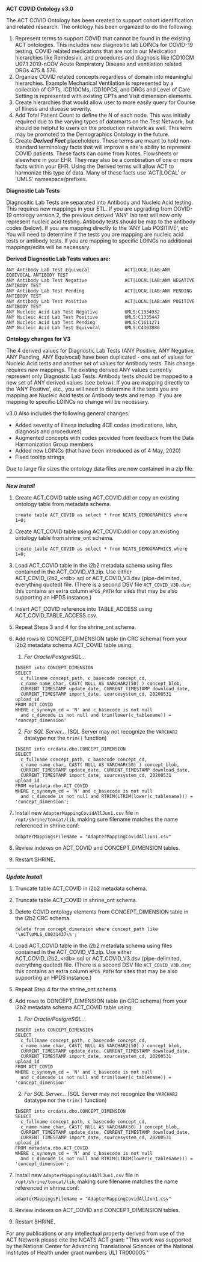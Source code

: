 
**ACT COVID Ontology v3.0**

The ACT COVID Ontology has been created to support cohort identification and related research. The ontology has been organized to do the following:
 
 1. Represent terms to support COVID that cannot be found in the existing ACT ontologies. This includes new diagnositic lab LOINCs for COVID-19 testing, COVID related medications that are not in our Medication hierarchies like Remdesivir, and procedures and diagnosis like ICD10CM U07.1 2019-nCOV Acute Respiratory Disease and ventilation related DRGs 475 & 576.  
2. Organize COVID related concepts regardless of domain into meaningful hierarchies. Example Mechanical Ventilation is represented by a collection of CPTs, ICD10CMs, ICD10PCS, and DRGs and  Level of Care Setting is represented with existing CPTs and Visit dimension elements. 
3. Create hierarchies that would allow user to more easily query for Course of Illness and disease severity. 
4. Add Total Patient Count to define the N of each node. This was initially required due to the varying types of datamarts on the Test Network, but should be helpful to users on the production network as well. This term may be promoted to the Demographics Ontology in the future.
5. Create ***Derived Fact*** placeholders. These terms are meant to hold non-standard terminology facts that will improve a site's ability to represent COVID patients. These facts can come from Notes, Flowsheets or elsewhere in your EHR. They may also be a combination of one or more facts within your EHR. Using the Derived terms will allow ACT to harmonize this type of data. Many of these facts use 'ACT|LOCAL' or 'UMLS' namespace/prefixes.

**Diagnostic Lab Tests**

Diagnositic Lab Tests are separated into Antibody and Nucleic Acid testing. This requires new mappings in your ETL. If you are upgrading from COVID-19 ontology version 2, the previous derived 'ANY' lab test will now only represent nucleic acid testing. Antibody tests should be map to the antibody codes (below). If you are mapping directly to the 'ANY Lab POSITIVE', etc You will need to determine if the tests you are mapping are nucleic acid tests or antibody tests. If you are mapping to specific LOINCs no additional mappings/edits will be necessary.

**Derived Diagnostic Lab Tests values are:**
```
ANY Antibody Lab Test Equivocal	            ACT|LOCAL|LAB:ANY EQUIVOCAL ANTIBODY TEST
ANY Antibody Lab Test Negative	            ACT|LOCAL|LAB:ANY NEGATIVE ANTIBODY TEST
ANY Antibody Lab Test Pending               ACT|LOCAL|LAB:ANY PENDING ANTIBODY TEST
ANY Antibody Lab Test Positive	            ACT|LOCAL|LAB:ANY POSITIVE ANTIBODY TEST
ANY Nucleic Acid Lab Test Negative          UMLS:C1334932
ANY Nucleic Acid Lab Test Positive          UMLS:C1335447
ANY Nucleic Acid Lab Test Pending           UMLS:C1611271
ANY Nucleic Acid Lab Test Equivocal         UMLS:C4303880
```

**Ontology changes for V3**

The 4 derived values for Diagnostic Lab Tests (ANY Positive, ANY Negative, ANY Pending, ANY Equivocal) have been duplicated - one set of values for Nucleic Acid tests and another set of values for Antibody tests. This change requires *new* mappings. The existing derived ANY values currently represent only Diagnostic Lab Tests. Antibody tests should be mapped to a new set of ANY derived values (see below). If you are mapping directly to the 'ANY Positive', etc., you will need to determine if the tests you are mapping are Nucleic Acid tests or Antibody tests and remap. If you are mapping to specific LOINCs no change will be necessary. 


v3.0 Also includes the following general changes:
- Added severity of illness including 4CE codes (medications, labs, diagnosis and procedures)
- Augmented concepts with codes provided from feedback from the Data Harmonization Group members
- Added new LOINCs (that have been introduced as of 4 May, 2020)
- Fixed tooltip strings

Due to large file sizes the ontology data files are now contained in a zip file.  

---

***New Install***

1. Create ACT_COVID table using ACT_COVID.ddl or copy an existing ontology table from metadata schema.

    ```create table ACT_COVID as select * from NCATS_DEMOGRAPHICS where 1=0;```

2. Create ACT_COVID table using ACT_COVID.ddl or copy an existing ontology table from shrine_ont schema.

    ```create table ACT_COVID as select * from NCATS_DEMOGRAPHICS where 1=0;```

3. Load ACT_COVID table in the i2b2 metadata schema using files contained in the ACT_COVID_V3.zip. Use either ACT_COVID_i2b2_&lt;rdb&gt;.sql or ACT_COVID_V3.dsv (pipe-delimited, everything quoted) file. (There is a second DSV file `ACT_COVID_V3D.dsv`; this contains an extra column `HPDS_PATH` for sites that may be also supporting an HPDS instance.)
4. Insert ACT_COVID reference into TABLE_ACCESS using ACT_COVID_TABLE_ACCESS.csv.
5. Repeat Steps 3 and 4 for the shrine_ont schema.
6. Add rows to CONCEPT_DIMENSION table (in CRC schema) from your i2b2 metadata schema ACT_COVID table using:

    1. _For Oracle/PostgreSQL..._
    ```
    INSERT into CONCEPT_DIMENSION
    SELECT 
      c_fullname concept_path, c_basecode concept_cd, 
      c_name name_char, CAST( NULL AS VARCHAR2(50) ) concept_blob, 
      CURRENT_TIMESTAMP update_date, CURRENT_TIMESTAMP download_date, 
      CURRENT_TIMESTAMP import_date, sourcesystem_cd, 20200531 upload_id
    FROM ACT_COVID 
    WHERE c_synonym_cd = 'N' and c_basecode is not null 
      and c_dimcode is not null and trim(lower(c_tablename)) = 'concept_dimension'
    ```
    2. _For SQL Server..._ (SQL Server may not recognize the `VARCHAR2` datatype nor the `trim()` function)
    ```
    INSERT into crcdata.dbo.CONCEPT_DIMENSION
    SELECT 
      c_fullname concept_path, c_basecode concept_cd, 
      c_name name_char, CAST( NULL AS VARCHAR(50) ) concept_blob, 
      CURRENT_TIMESTAMP update_date, CURRENT_TIMESTAMP download_date, 
      CURRENT_TIMESTAMP import_date, sourcesystem_cd, 20200531 upload_id
    FROM metadata.dbo.ACT_COVID 
    WHERE c_synonym_cd = 'N' and c_basecode is not null 
      and c_dimcode is not null and RTRIM(LTRIM(lower(c_tablename))) = 'concept_dimension';
    ```

7. Install new `AdapterMappingCovidAllJun1.csv` file in `/opt/shrine/tomcat/lib`, making sure filename matches the name referenced in shrine.conf:
  
    ```adapterMappingsFileName = "AdapterMappingCovidAllJun1.csv"```

8. Review indexes on ACT_COVID and CONCEPT_DIMENSION tables.
9. Restart SHRINE.
 
---

***Update Install***

1. Truncate table ACT_COVID in i2b2 metadata schema.
2. Truncate table ACT_COVID in shrine_ont schema.
3. Delete COVID ontology elements from CONCEPT_DIMENSION table in the i2b2 CRC schema.

    ```delete from concept_dimension where concept_path like '\ACT\UMLS_C0031437\%';```

4. Load ACT_COVID table in the i2b2 metadata schema using files contained in the ACT_COVID_V3.zip. Use either ACT_COVID_i2b2_&lt;rdb&gt;.sql or ACT_COVID_V3.dsv (pipe-delimited, everything quoted) file. (There is a second DSV file `ACT_COVID_V3D.dsv`; this contains an extra column `HPDS_PATH` for sites that may be also supporting an HPDS instance.)
5. Repeat Step 4 for the shrine_ont schema.
6. Add rows to CONCEPT_DIMENSION table (in CRC schema) from your i2b2 metadata schema ACT_COVID table using:

    1. _For Oracle/PostgreSQL..._
    ```
    INSERT into CONCEPT_DIMENSION
    SELECT 
      c_fullname concept_path, c_basecode concept_cd, 
      c_name name_char, CAST( NULL AS VARCHAR2(50) ) concept_blob, 
      CURRENT_TIMESTAMP update_date, CURRENT_TIMESTAMP download_date, 
      CURRENT_TIMESTAMP import_date, sourcesystem_cd, 20200531 upload_id
    FROM ACT_COVID 
    WHERE c_synonym_cd = 'N' and c_basecode is not null 
      and c_dimcode is not null and trim(lower(c_tablename)) = 'concept_dimension'
    ```
    2. _For SQL Server..._ (SQL Server may not recognize the `VARCHAR2` datatype nor the `trim()` function)
    ```
    INSERT into crcdata.dbo.CONCEPT_DIMENSION
    SELECT 
      c_fullname concept_path, c_basecode concept_cd, 
      c_name name_char, CAST( NULL AS VARCHAR(50) ) concept_blob, 
      CURRENT_TIMESTAMP update_date, CURRENT_TIMESTAMP download_date, 
      CURRENT_TIMESTAMP import_date, sourcesystem_cd, 20200531 upload_id
    FROM metadata.dbo.ACT_COVID 
    WHERE c_synonym_cd = 'N' and c_basecode is not null 
      and c_dimcode is not null and RTRIM(LTRIM(lower(c_tablename))) = 'concept_dimension';
    ```

7. Install new `AdapterMappingCovidAllJun1.csv` file in `/opt/shrine/tomcat/lib`, making sure filename matches the name referenced in shrine.conf:
  
    ```adapterMappingsFileName = "AdapterMappingCovidAllJun1.csv"```

8. Review indexes on ACT_COVID and CONCEPT_DIMENSION tables.
9. Restart SHRINE.


For any publications or any intellectual property derived from use of the ACT Network please cite the NCATS ACT grant: "This work was supported by the National Center for Advancing Translational Sciences of the National Institutes of Health under grant numbers UL1 TR000005."

